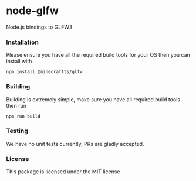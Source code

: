 # node-glfw

Node.js bindings to GLFW3

### Installation

Please ensure you have all the required build tools for your OS then you can install with

```
npm install @minecraftts/glfw
```

### Building

Building is extremely simple, make sure you have all required build tools then run

```
npm run build
```

### Testing

We have no unit tests currently, PRs are gladly accepted.

### License

This package is licensed under the MIT license